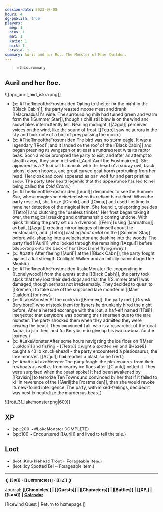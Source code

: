 ```yaml
---
session-date: 2023-07-08
hours: 4
dg-publish: true
players: 
  meg: 1
  nino: 1
  mat: 1
  katie: 1
  nick: 1
  stasia: 1
summary: Auril and her Roc. The Monster of Maer Dualdon.
---
```

> **`=this.summary`**
## Auril and her Roc.
![[npc_auril_and_iskra.png]]
- (x:: #TheRimeoftheFrostmaiden Opting to shelter for the night in the [[Black Cabin]], the party feasted moose meat and drank [[Macreadus]]'s wine. The surrounding mile had turned green and warm form the [[Summer Star]], though a chill still blew in on the wind and snowflakes intermittently fell. Nearing midnight, [[Azgul]] perceived voices on the wind, like the sound of frost. [[Tetro]] saw no aurora in the sky and took note of a bird of prey passing the moon.)
- (x:: #TheRimeoftheFrostmaiden The bird was no storm eagle. It was a legendary [[Roc]], and it landed on the roof of the [[Black Cabin]] and began preening its wingspan of at least a hundred feet with its raptor beak. Soon a voice prompted the party to exit, and after an attempt to stealth away, they soon met with [[Auril|Auril the Frostmaiden]]. She appeared as a 7 foot tall humanoid with the head of a snowy owl, black talons, cloven hooves, and great curved goat horns protruding from her head. Her cloak and cowl appeared as part wolf fur and part pristine snow. The party later heard legends that this appearance has led to her being called the *Cold Crone*.)
- (x:: #TheRimeoftheFrostmaiden [[Auril]] demanded to see the Summer Star, whose magic she detected when its radiant burst fired. When the party resisted, she froze [[Crank]] and [[Oona]] and used the time to hone her detection of the magical item. She found it, teleporting besides [[Tetro]] and clutching the "useless trinket." Her frost began taking it over, the magical creaking and craftsmanship coming undone. With quick thinking the party set up a diversion, [[Fern]] using [[Jarnathan]] as bait, [[Azgul]] creating mirror images of himself about the Frostmaiden, and [[Tetro]] casting *heat metal* on the [[Summer Star]] before wild-shaping into a velociraptor and dashing into the woods. The party fled [[Auril]], who looked through the remaining [[Azgul]] before teleporting onto the back of her [[Roc]] and flying away.)
- (x:: #battle After fleeing [[Auril]] at the [[Black Cabin]], the party fought against a full strength Coldlight Walker and an initially camouflaged Ice Mephit.)
- (x:: #TheRimeoftheFrostmaiden #LakeMonster Re-cooperating in [[Lonelywood]] from the events at the [[Black Cabin]], the party took stock that they lost their sled dogs and that the [[Summer Star]] was damaged, though perhaps not irredeemably. They decided to quest to [[Bremen]] to take care of the supposed lake monster in [[Maer Dualdon]] for now.)
- (x:: #LakeMonster At the docks in [[Bremen]], the party met [[Grynsk Berylbore]] who mistook them for fishers he drunkenly hired the night before. After a heated exchange with the lout, a half-elf named [[Tali]] interjected that Berylbore was dooming the fishermen due to the lake monster. The party shocked them when they admitted they were *seeking* the beast. They convinced Tali, who is a researcher of the local fauna, to join them and for Berylbore to give up his two rowboat for the journey.)
- (x:: #LakeMonster After some hours navigating the ice floes on [[Maer Dualdon]] and fishing - [[Tetro]] caught a spotted eel and [[Hazel]] caught a 40 lb knucklehead! - the party encountered a plesiosaurus, the lake monster. [[Azgul]] had readied a blast, so he fired.)
- (x:: #battle #LakeMonster The party fought the plesiosaurus from their rowboats as well as from nearby ice floes after [[Crank]] netted it. They were surprised when the beast spoke! It had been awakened by [[Ravisin]] to terrorize Ten Towns and convinced by her that if it failed to kill in reverence of the [[Auril|the Frostmaiden]], then she would revoke its new-found intelligence. The party, with mixed-feelings, decided it was best to neutralize the murderous beast.)

![[rotf_31_lakemonster.png|600]]


## XP
- (xp::200 ~ #LakeMonster COMPLETE)
- (xp::100 ~ Encountered [[Auril]] and lived to tell the tale.)

## Loot
- (loot::Knucklehead Trout ~ Forageable Item.)
- (loot::Icy Spotted Eel ~ Forageable Item.)
---
**❮ [[10]] · [[Chronicles]] ·  [[12]] ❯**

Journal: **[[Chronicles]] | [[Quests]] |  [[Characters]] | [[Battles]] | [[XP]] | [[Loot]] | [Calendar](https://app.fantasy-calendar.com/calendars/38f9e3f5098bac1f655a4fb4241f35eb)**

[[Icewind Quest | Return to homepage.]]
